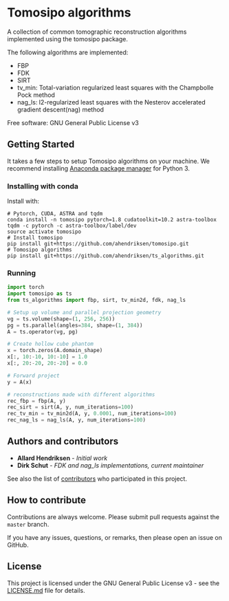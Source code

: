 # Tomosipo algorithms

A collection of common tomographic reconstruction algorithms
implemented using the tomosipo package.

The following algorithms are implemented:

- FBP
- FDK
- SIRT
- tv_min: Total-variation regularized least squares with the Champbolle Pock method
- nag_ls: l2-regularized least squares with the Nesterov accelerated gradient descent(nag) method


Free software: GNU General Public License v3

## Getting Started

It takes a few steps to setup Tomosipo algorithms on your
machine. We recommend installing
[Anaconda package manager](https://www.anaconda.com/download/) for
Python 3.

### Installing with conda

Install with:
```
# Pytorch, CUDA, ASTRA and tqdm
conda install -n tomosipo pytorch=1.8 cudatoolkit=10.2 astra-toolbox tqdm -c pytorch -c astra-toolbox/label/dev
source activate tomosipo
# Install tomosipo
pip install git+https://github.com/ahendriksen/tomosipo.git
# Tomosipo algorithms
pip install git+https://github.com/ahendriksen/ts_algorithms.git
```

### Running

``` python
import torch
import tomosipo as ts
from ts_algorithms import fbp, sirt, tv_min2d, fdk, nag_ls

# Setup up volume and parallel projection geometry
vg = ts.volume(shape=(1, 256, 256))
pg = ts.parallel(angles=384, shape=(1, 384))
A = ts.operator(vg, pg)

# Create hollow cube phantom
x = torch.zeros(A.domain_shape)
x[:, 10:-10, 10:-10] = 1.0
x[:, 20:-20, 20:-20] = 0.0

# Forward project
y = A(x)

# reconstructions made with different algorithms
rec_fbp = fbp(A, y)
rec_sirt = sirt(A, y, num_iterations=100)
rec_tv_min = tv_min2d(A, y, 0.0001, num_iterations=100)
rec_nag_ls = nag_ls(A, y, num_iterations=100)
```

## Authors and contributors

* **Allard Hendriksen** - *Initial work*
* **Dirk Schut** - *FDK and nag_ls implementations, current maintainer*

See also the list of [contributors](https://github.com/ahendriksen/ts_algorithms/contributors) who participated in this project.

## How to contribute

Contributions are always welcome. Please submit pull requests against the `master` branch.

If you have any issues, questions, or remarks, then please open an issue on GitHub.

## License

This project is licensed under the GNU General Public License v3 - see the [LICENSE.md](LICENSE.md) file for details.
